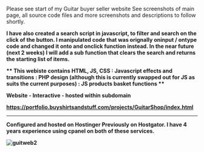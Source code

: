 Please see start of my Guitar buyer seller website  See screenshots of main page, all source code files and more screenshots and descriptions to follow shortly.

<b>I have also created a search script in javascript, to filter and search on the click of the button.  I manipulated code that was orignally oninput / ontype code and changed it onto and onclick function instead.  In the near future (next 2 weeks) I will add a sub function that clears the search and returns the starting list of items.

** This webiste contains HTML, JS, CSS :   Javascript effects and transitions : PHP design (although this is currently swapped out for JS as suits the current purposes) : JS products basket functions **

Website - Interactive - hosted within subdomain

https://portfolio.buyshirtsandstuff.com/projects/GuitarShop/index.html


-------------------------------------------------------
Configured and hosted on Hostinger
Previously on Hostgator.  I have 4 years experience using cpanel on both of these services.


![guitweb2](https://github.com/WAZJACk85/Front-End-Projects/assets/20317523/935cc369-2387-4180-bac0-1d90b20bb842)
